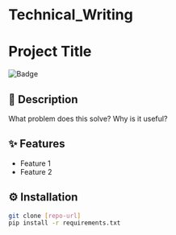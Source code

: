 # Technical_Writing
# Project Title  
![Badge](https://img.shields.io/badge/version-1.0-green)  

## 📖 Description  
What problem does this solve? Why is it useful?  

## ✨ Features  
- Feature 1  
- Feature 2  

## ⚙️ Installation  
```bash  
git clone [repo-url]  
pip install -r requirements.txt  
